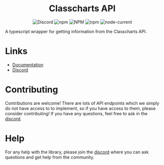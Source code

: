 <h1 align="center">Classcharts API</h1>
<div align="center">
<img alt="Discord" src="https://img.shields.io/discord/918103752068726855">
 <img alt="npm" src="https://img.shields.io/npm/dm/classcharts-api"> 
 <img alt="NPM" src="https://img.shields.io/npm/l/classcharts-api"> 
 <img alt="npm" src="https://img.shields.io/npm/v/classcharts-api"> 
 <img alt="node-current" src="https://img.shields.io/node/v/classcharts-api">
</div>

A typescript wrapper for getting information from the Classcharts API.

# Links

- [Documentation](https://classchartsapi.github.io/classcharts-api-js/)
- [Discord](https://discord.gg/DTcwugcgZ2)

# Contributing

Contributions are welcome! There are lots of API endpoints which we simply do not have access to to implement, so if you have access to them, please consider contributing! If you have any questions, feel free to ask in the [discord](https://discord.gg/DTcwugcgZ2).

# Help

For any help with the library, please join the [discord](https://discord.gg/DTcwugcgZ2) where you can ask questions and get help from the community.
